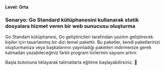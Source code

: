 #### Level: Orta
### Senaryo: Go Standard kütüphanesini kullanarak statik dosyalara hizmet veren bir web sunucusu oluşturma 

Go Standart kütüphanesi, Go geliştiricileri tarafından yazılım geliştirecek kişiler için tasarlanmış bir dizi temel pakettir. Bu paketler, kendi paketlerinizi oluşturmanıza veya başkalarının yayınladığı paketleri indirmenize gerek kalmadan yazabileceğiniz farklı program türlerinin sayısını artırır.

Başla butonuna tıklayarak talimatlarla eğitime başlayabilirsiniz. 🚀  
